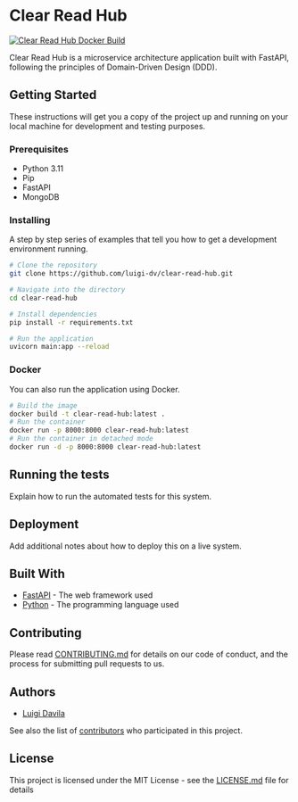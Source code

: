 # Clear Read Hub

[![Clear Read Hub Docker Build](https://github.com/luigi-dv/clear-read-hub/actions/workflows/docker-image.yml/badge.svg)](https://github.com/luigi-dv/clear-read-hub/actions/workflows/docker-image.yml)

Clear Read Hub is a microservice architecture application built with FastAPI, following the principles of Domain-Driven Design (DDD).

## Getting Started

These instructions will get you a copy of the project up and running on your local machine for development and testing purposes.

### Prerequisites

- Python 3.11
- Pip
- FastAPI
- MongoDB

### Installing

A step by step series of examples that tell you how to get a development environment running.

```bash
# Clone the repository
git clone https://github.com/luigi-dv/clear-read-hub.git

# Navigate into the directory
cd clear-read-hub

# Install dependencies
pip install -r requirements.txt

# Run the application
uvicorn main:app --reload
```

### Docker

You can also run the application using Docker.

```bash
# Build the image
docker build -t clear-read-hub:latest .
# Run the container
docker run -p 8000:8000 clear-read-hub:latest
# Run the container in detached mode
docker run -d -p 8000:8000 clear-read-hub:latest
 ```


## Running the tests

Explain how to run the automated tests for this system.

## Deployment

Add additional notes about how to deploy this on a live system.

## Built With

- [FastAPI](https://fastapi.tiangolo.com/) - The web framework used
- [Python](https://www.python.org/) - The programming language used

## Contributing

Please read [CONTRIBUTING.md](https://github.com/luigi-dv/clear-read-hub/blob/main/CONTRIBUTING.md) for details on our code of conduct, and the process for submitting pull requests to us.

## Authors

- [Luigi Davila](https://github.com/luigi-dv)

See also the list of [contributors](https://github.com/luigi-dv/clear-read-hub/contributors) who participated in this project.

## License

This project is licensed under the MIT License - see the [LICENSE.md](https://github.com/yourusername/clear-read-hub/blob/main/LICENSE.md) file for details

